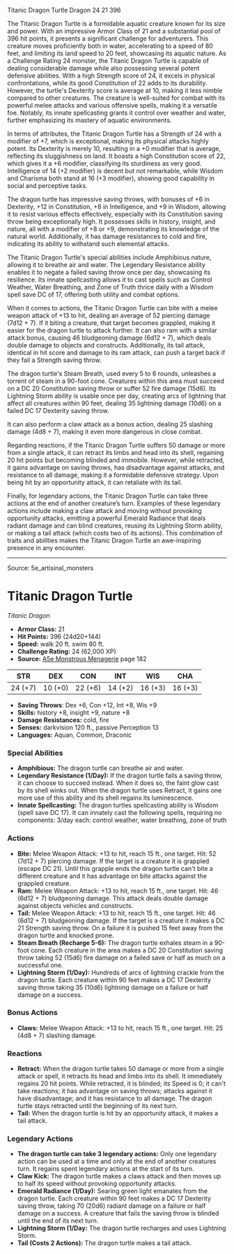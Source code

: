 <MonsterName/>Titanic Dragon Turtle</MonsterName>
<CreatureType/>Dragon</CreatureType>
<CR/>24</CR>
<AC/>21</AC>
<HP/>396</HP>
<summary>The Titanic Dragon Turtle is a formidable aquatic creature known for its size and power. With an impressive Armor Class of 21 and a substantial pool of 396 hit points, it presents a significant challenge for adventurers. This creature moves proficiently both in water, accelerating to a speed of 80 feet, and limiting its land speed to 20 feet, showcasing its aquatic nature. As a Challenge Rating 24 monster, the Titanic Dragon Turtle is capable of dealing considerable damage while also possessing several potent defensive abilities. With a high Strength score of 24, it excels in physical confrontations, while its good Constitution of 22 adds to its durability. However, the turtle's Dexterity score is average at 10, making it less nimble compared to other creatures. The creature is well-suited for combat with its powerful melee attacks and various offensive spells, making it a versatile foe. Notably, its innate spellcasting grants it control over weather and water, further emphasizing its mastery of aquatic environments.</summary>

<detail>

In terms of attributes, the Titanic Dragon Turtle has a Strength of 24 with a modifier of +7, which is exceptional, making its physical attacks highly potent. Its Dexterity is merely 10, resulting in a +0 modifier that is average, reflecting its sluggishness on land. It boasts a high Constitution score of 22, which gives it a +6 modifier, classifying its sturdiness as very good. Intelligence of 14 (+2 modifier) is decent but not remarkable, while Wisdom and Charisma both stand at 16 (+3 modifier), showing good capability in social and perceptive tasks.

The dragon turtle has impressive saving throws, with bonuses of +6 in Dexterity, +12 in Constitution, +8 in Intelligence, and +9 in Wisdom, allowing it to resist various effects effectively, especially with its Constitution saving throw being exceptionally high. It possesses skills in history, insight, and nature, all with a modifier of +8 or +9, demonstrating its knowledge of the natural world. Additionally, it has damage resistances to cold and fire, indicating its ability to withstand such elemental attacks.

The Titanic Dragon Turtle's special abilities include Amphibious nature, allowing it to breathe air and water. The Legendary Resistance ability enables it to negate a failed saving throw once per day, showcasing its resilience. Its innate spellcasting allows it to cast spells such as Control Weather, Water Breathing, and Zone of Truth thrice daily with a Wisdom spell save DC of 17, offering both utility and combat options.

When it comes to actions, the Titanic Dragon Turtle can bite with a melee weapon attack of +13 to hit, dealing an average of 52 piercing damage (7d12 + 7). If it biting a creature, that target becomes grappled, making it easier for the dragon turtle to attack further. It can also ram with a similar attack bonus, causing 46 bludgeoning damage (6d12 + 7), which deals double damage to objects and constructs. Additionally, its tail attack, identical in hit score and damage to its ram attack, can push a target back if they fail a Strength saving throw.

The dragon turtle's Steam Breath, used every 5 to 6 rounds, unleashes a torrent of steam in a 90-foot cone. Creatures within this area must succeed on a DC 20 Constitution saving throw or suffer 52 fire damage (15d6). Its Lightning Storm ability is usable once per day, creating arcs of lightning that affect all creatures within 90 feet, dealing 35 lightning damage (10d6) on a failed DC 17 Dexterity saving throw.

It can also perform a claw attack as a bonus action, dealing 25 slashing damage (4d8 + 7), making it even more dangerous in close combat.

Regarding reactions, if the Titanic Dragon Turtle suffers 50 damage or more from a single attack, it can retract its limbs and head into its shell, regaining 20 hit points but becoming blinded and immobile. However, while retracted, it gains advantage on saving throws, has disadvantage against attacks, and resistance to all damage, making it a formidable defensive strategy. Upon being hit by an opportunity attack, it can retaliate with its tail.

Finally, for legendary actions, the Titanic Dragon Turtle can take three actions at the end of another creature’s turn. Examples of these legendary actions include making a claw attack and moving without provoking opportunity attacks, emitting a powerful Emerald Radiance that deals radiant damage and can blind creatures, reusing its Lightning Storm ability, or making a tail attack (which costs two of its actions). This combination of traits and abilities makes the Titanic Dragon Turtle an awe-inspiring presence in any encounter.</detail>



---

Source: 5e_artisinal_monsters

# Titanic Dragon Turtle

*Titanic* *Dragon*

- **Armor Class:** 21
- **Hit Points:** 396 (24d20+144)
- **Speed:** walk 20 ft. swim 80 ft.
- **Challenge Rating:** 24 (62,000 XP)
- **Source:** [A5e Monstrous Menagerie](https://enpublishingrpg.com/products/level-up-monstrous-menagerie-a5e) page 182

| STR | DEX | CON | INT | WIS | CHA |
| --- | --- | --- | --- | --- | --- |
| 24 (+7) | 10 (+0) | 22 (+6) | 14 (+2) | 16 (+3) | 16 (+3) |

- **Saving Throws**: Dex +6, Con +12, Int +8, Wis +9
- **Skills:** history +8, insight +9, nature +8
- **Damage Resistances:** cold, fire
- **Senses:** darkvision 120 ft., passive Perception 13
- **Languages:** Aquan, Common, Draconic

### Special Abilities

- **Amphibious:** The dragon turtle can breathe air and water.
- **Legendary Resistance (1/Day):** If the dragon turtle fails a saving throw, it can choose to succeed instead. When it does so, the faint glow cast by its shell winks out. When the dragon turtle uses Retract, it gains one more use of this ability and its shell regains its luminescence.
- **Innate Spellcasting:** The dragon turtles spellcasting ability is Wisdom (spell save DC 17). It can innately cast the following spells, requiring no components: 3/day each: control weather, water breathing, zone of truth

### Actions

- **Bite:** Melee Weapon Attack: +13 to hit, reach 15 ft., one target. Hit: 52 (7d12 + 7) piercing damage. If the target is a creature  it is grappled (escape DC 21). Until this grapple ends  the dragon turtle can't bite a different creature  and it has advantage on bite attacks against the grappled creature.
- **Ram:** Melee Weapon Attack: +13 to hit, reach 15 ft., one target. Hit: 46 (6d12 + 7) bludgeoning damage. This attack deals double damage against objects  vehicles  and constructs.
- **Tail:** Melee Weapon Attack: +13 to hit, reach 15 ft., one target. Hit: 46 (6d12 + 7) bludgeoning damage. If the target is a creature  it makes a DC 21 Strength saving throw. On a failure  it is pushed 15 feet away from the dragon turtle and knocked prone.
- **Steam Breath (Recharge 5-6):** The dragon turtle exhales steam in a 90-foot cone. Each creature in the area makes a DC 20 Constitution saving throw  taking 52 (15d6) fire damage on a failed save or half as much on a successful one.
- **Lightning Storm (1/Day):** Hundreds of arcs of lightning crackle from the dragon turtle. Each creature within 90 feet makes a DC 17 Dexterity saving throw  taking 35 (10d6) lightning damage on a failure or half damage on a success.

### Bonus Actions

- **Claws:** Melee Weapon Attack: +13 to hit, reach 15 ft., one target. Hit: 25 (4d8 + 7) slashing damage.

### Reactions

- **Retract:** When the dragon turtle takes 50 damage or more from a single attack or spell, it retracts its head and limbs into its shell. It immediately regains 20 hit points. While retracted, it is blinded; its Speed is 0; it can't take reactions; it has advantage on saving throws; attacks against it have disadvantage; and it has resistance to all damage. The dragon turtle stays retracted until the beginning of its next turn.
- **Tail:** When the dragon turtle is hit by an opportunity attack, it makes a tail attack.



### Legendary Actions

- **The dragon turtle can take 3 legendary actions:** Only one legendary action can be used at a time and only at the end of another creatures turn. It regains spent legendary actions at the start of its turn.
- **Claw Kick:** The dragon turtle makes a claws attack and then moves up to half its speed without provoking opportunity attacks.
- **Emerald Radiance (1/Day):** Searing green light emanates from the dragon turtle. Each creature within 90 feet makes a DC 17 Dexterity saving throw, taking 70 (20d6) radiant damage on a failure or half damage on a success. A creature that fails the saving throw is blinded until the end of its next turn.
- **Lightning Storm (1/Day:** The dragon turtle recharges and uses Lightning Storm.
- **Tail (Costs 2 Actions):** The dragon turtle makes a tail attack.


